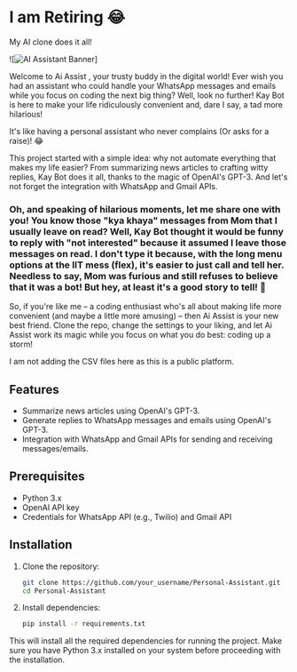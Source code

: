 # I am Retiring 😂

My AI clone does it all!

![![AI Assistant](https://github.com/user-attachments/assets/31038725-4e67-49ac-b85c-3c0b100a17d8)
Banner]


Welcome to Ai Assist , your trusty buddy in the digital world! Ever wish you had an assistant who could handle your WhatsApp messages and emails while you focus on coding the next big thing? Well, look no further! Kay Bot is here to make your life ridiculously convenient and, dare I say, a tad more hilarious!

It's like having a personal assistant who never complains (Or asks for a raise)! 😂

This project started with a simple idea: why not automate everything that makes my life easier? From summarizing news articles to crafting witty replies, Kay Bot does it all, thanks to the magic of OpenAI's GPT-3. And let's not forget the integration with WhatsApp and Gmail APIs.

### Oh, and speaking of hilarious moments, let me share one with you! You know those "kya khaya" messages from Mom that I usually leave on read? Well, Kay Bot thought it would be funny to reply with "not interested" because it assumed I leave those messages on read. I don't type it because, with the long menu options at the IIT mess (flex), it's easier to just call and tell her. Needless to say, Mom was furious and still refuses to believe that it was a bot! But hey, at least it's a good story to tell! 🫠

So, if you're like me – a coding enthusiast who's all about making life more convenient (and maybe a little more amusing) – then Ai Assist is your new best friend. Clone the repo, change the settings to your liking, and let Ai Assist work its magic while you focus on what you do best: coding up a storm!

I am not adding the CSV files here as this is a public platform.

## Features

- Summarize news articles using OpenAI's GPT-3.
- Generate replies to WhatsApp messages and emails using OpenAI's GPT-3.
- Integration with WhatsApp and Gmail APIs for sending and receiving messages/emails.

## Prerequisites

- Python 3.x
- OpenAI API key
- Credentials for WhatsApp API (e.g., Twilio) and Gmail API

## Installation

1. Clone the repository:

   ```bash
   git clone https://github.com/your_username/Personal-Assistant.git
   cd Personal-Assistant

2. Install dependencies:

   ```bash
   pip install -r requirements.txt
   
This will install all the required dependencies for running the project. Make sure you have Python 3.x installed on your system before proceeding with the installation.

